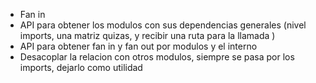 
* Fan in
* API para obtener los modulos con sus dependencias generales (nivel imports, una matriz quizas, y recibir una ruta para la llamada )
* API para obtener fan in y fan out por modulos y el interno
* Desacoplar la relacion con otros modulos, siempre se pasa por los imports, dejarlo como utilidad